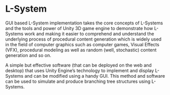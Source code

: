 # L-System

GUI based L-System implementation takes the core concepts of L-Systems and the tools and power of Unity 3D game engine to demonstrate how L-Systems work and making it easier to comprehend and understand the underlying process of procedural content generation which is widely used in the field of computer graphics such as computer games, Visual Effects (VFX), procedural modeling as well as random (well, stochastic) content generation and so on.

A simple but effective software (that can be deployed on the web and desktop) that uses Unity Engine’s technology to implement and display L-Systems and can be modified using a handy GUI.
This method and software can be used to simulate and produce branching tree structures using L-Systems.
